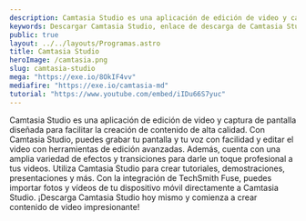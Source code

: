 ```yaml
---
description: Camtasia Studio es una aplicación de edición de video y captura de pantalla diseñada para facilitar la creación de contenido de alta calidad. Con Camtasia Studio, puedes grabar tu pantalla y tu voz con facilidad y editar el video con herramientas de edición avanzadas.
keywords: Descargar Camtasia Studio, enlace de descarga de Camtasia Studio, descarga gratuita de Camtasia Studio, descarga de prueba de Camtasia Studio, descarga de Camtasia Studio para Windows, descarga de Camtasia Studio para Mac, descarga de Camtasia Studio con crack, descarga completa de Camtasia Studio, descarga de torrent de Camtasia Studio, descarga de Camtasia Studio con clave de serie, descarga de Camtasia Studio para estudiantes, descarga de Camtasia Studio con clave de activación, instalador fuera de línea de descarga de Camtasia Studio, descarga de Camtasia Studio con clave de licencia
public: true
layout: ../../layouts/Programas.astro
title: Camtasia Studio
heroImage: /camtasia.png
slug: camtasia-studio
mega: "https://exe.io/8OkIF4vv"
mediafire: "https://exe.io/camtasia-md"
tutorial: "https://www.youtube.com/embed/iIDu66S7yuc"
---
```


Camtasia Studio es una aplicación de edición de video y captura de pantalla diseñada para facilitar la creación de contenido de alta calidad. Con Camtasia Studio, puedes grabar tu pantalla y tu voz con facilidad y editar el video con herramientas de edición avanzadas. Además, cuenta con una amplia variedad de efectos y transiciones para darle un toque profesional a tus videos. Utiliza Camtasia Studio para crear tutoriales, demostraciones, presentaciones y más. Con la integración de TechSmith Fuse, puedes importar fotos y vídeos de tu dispositivo móvil directamente a Camtasia Studio. ¡Descarga Camtasia Studio hoy mismo y comienza a crear contenido de video impresionante!
